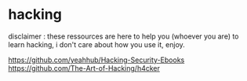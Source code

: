 # hacking

disclaimer : these ressources are here to help you (whoever you are) to learn hacking, i don't care about how you use it, enjoy.

https://github.com/yeahhub/Hacking-Security-Ebooks
https://github.com/The-Art-of-Hacking/h4cker
